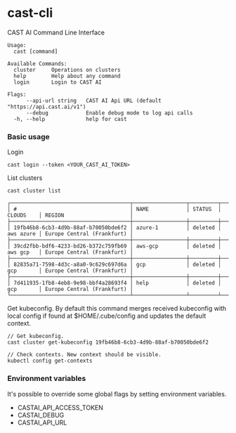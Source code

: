 # cast-cli

CAST AI Command Line Interface
```
Usage:
  cast [command]

Available Commands:
  cluster     Operations on clusters
  help        Help about any command
  login       Login to CAST AI

Flags:
      --api-url string   CAST AI Api URL (default "https://api.cast.ai/v1")
      --debug            Enable debug mode to log api calls
  -h, --help             help for cast
```

### Basic usage

Login

```
cast login --token <YOUR_CAST_AI_TOKEN>
```

List clusters
```
cast cluster list

┌──────────────────────────────────────┬─────────────────┬─────────┬───────────┬────────────────────────────┐
│ #                                    │ NAME            │ STATUS  │ CLOUDS    │ REGION                     │
├──────────────────────────────────────┼─────────────────┼─────────┼───────────┼────────────────────────────┤
│ 19fb46b8-6cb3-4d9b-88af-b70050bde6f2 │ azure-1         │ deleted │ aws azure │ Europe Central (Frankfurt) │
├──────────────────────────────────────┼─────────────────┼─────────┼───────────┼────────────────────────────┤
│ 39cd2fbb-bdf6-4233-bd26-b372c759fb69 │ aws-gcp         │ deleted │ aws gcp   │ Europe Central (Frankfurt) │
├──────────────────────────────────────┼─────────────────┼─────────┼───────────┼────────────────────────────┤
│ 82835a71-7598-4d3c-a8a0-9c629c697d6a │ gcp             │ deleted │ gcp       │ Europe Central (Frankfurt) │
├──────────────────────────────────────┼─────────────────┼─────────┼───────────┼────────────────────────────┤
│ 7d411935-1fb8-4eb8-9e98-bbf4a28693f4 │ help            │ deleted │ gcp       │ Europe Central (Frankfurt) │
└──────────────────────────────────────┴─────────────────┴─────────┴───────────┴────────────────────────────┘
```

Get kubeconfig. By default this command merges received kubeconfig with local config if found at $HOME/.cube/config
and updates the default context.

```
// Get kubeconfig.
cast cluster get-kubeconfig 19fb46b8-6cb3-4d9b-88af-b70050bde6f2

// Check contexts. New context should be visible.
kubectl config get-contexts
```

### Environment variables

It's possible to override some global flags by setting environment variables.

* CASTAI_API_ACCESS_TOKEN
* CASTAI_DEBUG
* CASTAI_API_URL
